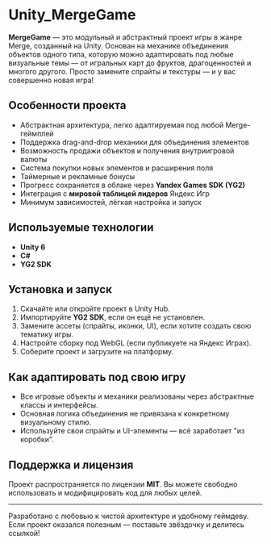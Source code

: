 # Unity_MergeGame

**MergeGame** — это модульный и абстрактный проект игры в жанре Merge, созданный на Unity. Основан на механике объединения объектов одного типа, которую можно адаптировать под любые визуальные темы — от игральных карт до фруктов, драгоценностей и многого другого. Просто замените спрайты и текстуры — и у вас совершенно новая игра!

## Особенности проекта

- Абстрактная архитектура, легко адаптируемая под любой Merge-геймплей
- Поддержка drag-and-drop механики для объединения элементов
- Возможность продажи объектов и получения внутриигровой валюты
- Система покупки новых элементов и расширения поля
- Таймерные и рекламные бонусы
- Прогресс сохраняется в облаке через **Yandex Games SDK (YG2)**
- Интеграция с **мировой таблицей лидеров** Яндекс Игр
- Минимум зависимостей, лёгкая настройка и запуск

## Используемые технологии

- **Unity 6**
- **C#**
- **YG2 SDK**

## Установка и запуск

1. Скачайте или откройте проект в Unity Hub.
2. Импортируйте **YG2 SDK**, если он ещё не установлен.
3. Замените ассеты (спрайты, иконки, UI), если хотите создать свою тематику игры.
4. Настройте сборку под WebGL (если публикуете на Яндекс Играх).
5. Соберите проект и загрузите на платформу.

## Как адаптировать под свою игру

- Все игровые объекты и механики реализованы через абстрактные классы и интерфейсы.
- Основная логика объединения не привязана к конкретному визуальному стилю.
- Используйте свои спрайты и UI-элементы — всё заработает "из коробки".

## Поддержка и лицензия

Проект распространяется по лицензии **MIT**. Вы можете свободно использовать и модифицировать код для любых целей.

---

Разработано с любовью к чистой архитектуре и удобному геймдеву.  
Если проект оказался полезным — поставьте звёздочку и делитесь ссылкой!

